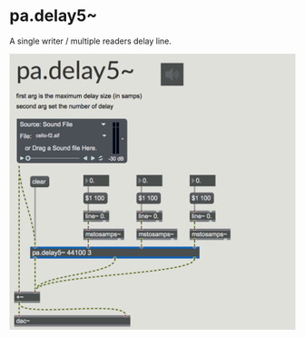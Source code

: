 # pa.delay5~

A single writer / multiple readers delay line.

![pa.delay5~ capture](pa.delay5~.png)
